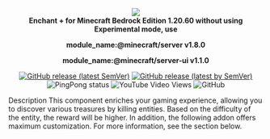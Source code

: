 <p align="center">
     <a href="https://github.com/DeathAruban/Enchant-MCBE">
		<img src="https://github.com/DeathAruban/Enchant-MCBE/blob/main/img/enchant+.png" loading="eager" />
	</a><br>
	<b>Enchant + for Minecraft Bedrock Edition 1.20.60 without using Experimental mode, use</b></p>
 <p align="center"><b>module_name:@minecraft/server v1.8.0</b></p>
 <p align="center"><b>module_name:@minecraft/server-ui v1.1.0</b></p>
<p align="center">
	<a href="https://github.com/DeathAruban/Loot-Bag/releases/latest"><img alt="GitHub release (latest SemVer)" src="https://img.shields.io/github/v/release/DeathAruban/Loot-Bag?label=release&sort=semver"></a>
	<a href="https://github.com/DeathAruban/Loot-Bag/releases/latest"><img alt="GitHub release (latest by SemVer)" src="https://img.shields.io/github/downloads/DeathAruban/Loot-Bag/latest/total?sort=semver"></a>
<img alt="PingPong status" src="https://img.shields.io/pingpong/status/sp_7b7ce509b36c47ee9b20d041d018dc0a">
<img alt="YouTube Video Views" src="https://img.shields.io/youtube/views/cT3YZJbOkBw?style=social">
<img alt="GitHub" src="https://img.shields.io/github/license/DeathAruban/Loot-Bag">
</p>

Description
This component enriches your gaming experience, allowing you to discover various treasures by killing entities. Based on the difficulty of the entity, the reward will be higher. In addition, the following addon offers maximum customization. For more information, see the section below.
